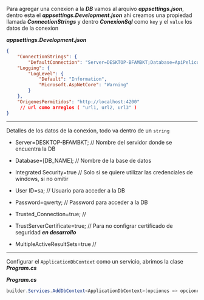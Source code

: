 Para agregar una conexion a la ***DB*** vamos al arquivo ***appsettings.json***, dentro esta el ***appsettings.Development.json*** ahi creamos una propiedad llamada ***ConnectionStrings*** y dentro ***ConexionSql*** como `key` y el `value` los datos de la conexion


***appsettings.Development.json***
```json
{
    "ConnectionStrings": {
        "DefaultConnection": "Server=DESKTOP-BFAMBKT;Database=ApiPeliculasNET8;User ID=sa;Password=qwerty;Trusted_Connection=true;TrustServerCertificate=true;MultipleActiveResultSets=true",
    "Logging": {
        "LogLevel": {
            "Default": "Information",
            "Microsoft.AspNetCore": "Warning"
        }
    },
    "OrigenesPermitidos": "http://localhost:4200" 
     // url como arreglos ( "url1, url2, url3" ) 
}
```
---

Detalles de los datos de la conexion, todo va dentro de un `string`  
* Server=DESKTOP-BFAMBKT;        // Nombre del servidor donde se encuentra la DB
  
* Database=[DB_NAME];            // Nombre de la base de datos
* Integrated Security=true       // Solo si se quiere utilizar las credenciales de windows, si no omitir
* User ID=sa;                    // Usuario para acceder a la DB
* Password=qwerty;               // Password para acceder a la DB
* Trusted_Connection=true;       //
* TrustServerCertificate=true;   // Para no configrar certificado de seguridad ***en desarrollo***
* MultipleActiveResultSets=true  //

---

Configurar el `ApplicationDbContext` como un servicio, abrimos la clase ***Program.cs***

***Program.cs***

```cs
builder.Services.AddDbContext<ApplicationDbContext>(opciones => opciones.UseSqlServer("name= DefaultConnection"));
```